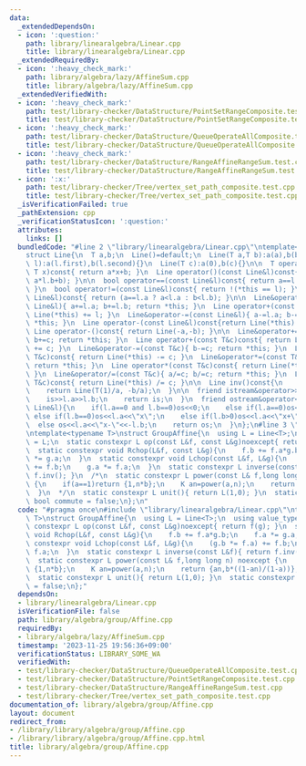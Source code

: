 ```yaml
---
data:
  _extendedDependsOn:
  - icon: ':question:'
    path: library/linearalgebra/Linear.cpp
    title: library/linearalgebra/Linear.cpp
  _extendedRequiredBy:
  - icon: ':heavy_check_mark:'
    path: library/algebra/lazy/AffineSum.cpp
    title: library/algebra/lazy/AffineSum.cpp
  _extendedVerifiedWith:
  - icon: ':heavy_check_mark:'
    path: test/library-checker/DataStructure/PointSetRangeComposite.test.cpp
    title: test/library-checker/DataStructure/PointSetRangeComposite.test.cpp
  - icon: ':heavy_check_mark:'
    path: test/library-checker/DataStructure/QueueOperateAllComposite.test.cpp
    title: test/library-checker/DataStructure/QueueOperateAllComposite.test.cpp
  - icon: ':heavy_check_mark:'
    path: test/library-checker/DataStructure/RangeAffineRangeSum.test.cpp
    title: test/library-checker/DataStructure/RangeAffineRangeSum.test.cpp
  - icon: ':x:'
    path: test/library-checker/Tree/vertex_set_path_composite.test.cpp
    title: test/library-checker/Tree/vertex_set_path_composite.test.cpp
  _isVerificationFailed: true
  _pathExtension: cpp
  _verificationStatusIcon: ':question:'
  attributes:
    links: []
  bundledCode: "#line 2 \"library/linearalgebra/Linear.cpp\"\ntemplate<typename T>\n\
    struct Line{\n  T a,b;\n  Line()=default;\n  Line(T a,T b):a(a),b(b){}\n  Line(pair<T,T>\
    \ l):a(l.first),b(l.second){}\n  Line(T c):a(0),b(c){}\n\n  T operator()(const\
    \ T x)const{ return a*x+b; }\n  Line operator()(const Line&l)const{ return Line(a*l.a,\
    \ a*l.b+b); }\n\n  bool operator==(const Line&l)const{ return a==l.a and b==l.b;\
    \ }\n  bool operator!=(const Line&l)const{ return !(*this == l); }\n  bool operator<(const\
    \ Line&l)const{ return (a==l.a ? a<l.a : b<l.b); }\n\n  Line&operator+=(const\
    \ Line&l){ a+=l.a; b+=l.b; return *this; }\n  Line operator+(const Line&l)const{return\
    \ Line(*this) += l; }\n  Line&operator-=(const Line&l){ a-=l.a; b-=l.b; return\
    \ *this; }\n  Line operator-(const Line&l)const{return Line(*this) -= l; }\n \
    \ Line operator-()const{ return Line(-a,-b); }\n\n  Line&operator+=(const T&c){\
    \ b+=c; return *this; }\n  Line operator+(const T&c)const{ return Line(*this)\
    \ += c; }\n  Line&operator-=(const T&c){ b-=c; return *this; }\n  Line operator-(const\
    \ T&c)const{ return Line(*this) -= c; }\n  Line&operator*=(const T&c){ a*=c; b*=c;\
    \ return *this; }\n  Line operator*(const T&c)const{ return Line(*this) *= c;\
    \ }\n  Line&operator/=(const T&c){ a/=c; b/=c; return *this; }\n  Line operator/(const\
    \ T&c)const{ return Line(*this) /= c; }\n\n  Line inv()const{\n    assert(a!=0);\n\
    \    return Line(T(1)/a, -b/a);\n  }\n\n  friend istream&operator>>(istream&is,Line&l){\n\
    \    is>>l.a>>l.b;\n    return is;\n  }\n  friend ostream&operator<<(ostream&os,const\
    \ Line&l){\n    if(l.a==0 and l.b==0)os<<0;\n    else if(l.a==0)os<<l.b;\n   \
    \ else if(l.b==0)os<<l.a<<\"x\";\n    else if(l.b>0)os<<l.a<<\"x+\"<<l.b;\n  \
    \  else os<<l.a<<\"x-\"<<-l.b;\n    return os;\n  }\n};\n#line 3 \"library/algebra/group/Affine.cpp\"\
    \ntemplate<typename T>\nstruct GroupAffine{\n  using L = Line<T>;\n  using value_type\
    \ = L;\n  static constexpr L op(const L&f, const L&g)noexcept{ return f(g); }\n\
    \  static constexpr void Rchop(L&f, const L&g){\n    f.b += f.a*g.b;\n    f.a\
    \ *= g.a;\n  }\n  static constexpr void Lchop(const L&f, L&g){\n    (g.b *= f.a)\
    \ += f.b;\n    g.a *= f.a;\n  }\n  static constexpr L inverse(const L&f){ return\
    \ f.inv(); }\n  /*\n  static constexpr L power(const L& f,long long n) noexcept\
    \ {\n    if(a==1)return {1,n*b};\n    K an=power(a,n);\n    return {an,b*((1-an)/(1-a))};\n\
    \  }\n  */\n  static constexpr L unit(){ return L(1,0); }\n  static constexpr\
    \ bool commute = false;\n};\n"
  code: "#pragma once\n#include \"library/linearalgebra/Linear.cpp\"\ntemplate<typename\
    \ T>\nstruct GroupAffine{\n  using L = Line<T>;\n  using value_type = L;\n  static\
    \ constexpr L op(const L&f, const L&g)noexcept{ return f(g); }\n  static constexpr\
    \ void Rchop(L&f, const L&g){\n    f.b += f.a*g.b;\n    f.a *= g.a;\n  }\n  static\
    \ constexpr void Lchop(const L&f, L&g){\n    (g.b *= f.a) += f.b;\n    g.a *=\
    \ f.a;\n  }\n  static constexpr L inverse(const L&f){ return f.inv(); }\n  /*\n\
    \  static constexpr L power(const L& f,long long n) noexcept {\n    if(a==1)return\
    \ {1,n*b};\n    K an=power(a,n);\n    return {an,b*((1-an)/(1-a))};\n  }\n  */\n\
    \  static constexpr L unit(){ return L(1,0); }\n  static constexpr bool commute\
    \ = false;\n};"
  dependsOn:
  - library/linearalgebra/Linear.cpp
  isVerificationFile: false
  path: library/algebra/group/Affine.cpp
  requiredBy:
  - library/algebra/lazy/AffineSum.cpp
  timestamp: '2023-11-25 19:56:36+09:00'
  verificationStatus: LIBRARY_SOME_WA
  verifiedWith:
  - test/library-checker/DataStructure/QueueOperateAllComposite.test.cpp
  - test/library-checker/DataStructure/PointSetRangeComposite.test.cpp
  - test/library-checker/DataStructure/RangeAffineRangeSum.test.cpp
  - test/library-checker/Tree/vertex_set_path_composite.test.cpp
documentation_of: library/algebra/group/Affine.cpp
layout: document
redirect_from:
- /library/library/algebra/group/Affine.cpp
- /library/library/algebra/group/Affine.cpp.html
title: library/algebra/group/Affine.cpp
---
```

